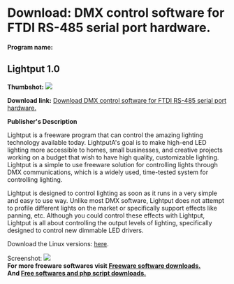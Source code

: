 # Download: DMX control software for FTDI RS-485 serial port hardware.

**Program name:**

## Lightput 1.0

  
**Thumbshot:** ![](http://www.freewarefiles.com/screenshot/lightput_md.jpg)   
  
**Download link:** [Download DMX control software for FTDI RS-485 serial port hardware.](http://freesoftwares.boysofts.com/Lightput_program_81132.html)  
  


**Publisher's Description**  
  


Lightput is a freeware program that can control the amazing lighting technology available today. LightputA's goal is to make high-end LED lighting more accessible to homes, small businesses, and creative projects working on a budget that wish to have high quality, customizable lighting. Lightput is a simple to use freeware solution for controlling lights through DMX communications, which is a widely used, time-tested system for controlling lighting. 

Lightput is designed to control lighting as soon as it runs in a very simple and easy to use way. Unlike most DMX software, Lightput does not attempt to profile different lights on the market or specifically support effects like panning, etc. Although you could control these effects with Lightput, Lightput is all about controlling the output levels of lighting, specifically designed to control new dimmable LED drivers.

Download the Linux versions: [here](http://www.lightput.com/download.html).

  
  
Screenshot: ![](http://www.freewarefiles.com/screenshot/lightput.jpg)   
**For more freeware softwares visit [Freeware software downloads.](http://freesoftwares.boysofts.com/)**   
**And [Free softwares and php script downloads.](http://www.boysofts.com/)**
